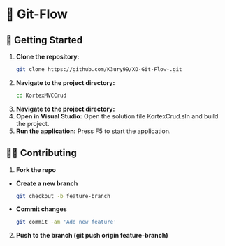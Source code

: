 # 🚀 Git-Flow
## 👾 Getting Started
1. **Clone the repository:**
   ```bash
   git clone https://github.com/K3ury99/XO-Git-Flow-.git
2. **Navigate to the project directory:**
   ```bash
   cd KortexMVCCrud 
2. **Navigate to the project directory:**
3. **Open in Visual Studio:** Open the solution file KortexCrud.sln and build the project.
4. **Run the application:** Press F5 to start the application.

## 🐱‍👤 Contributing
1. **Fork the repo**
- **Create a new branch**
   ```bash
   git checkout -b feature-branch
- **Commit changes**
   ```bash
  git commit -am 'Add new feature'
2. **Push to the branch (git push origin feature-branch)**
